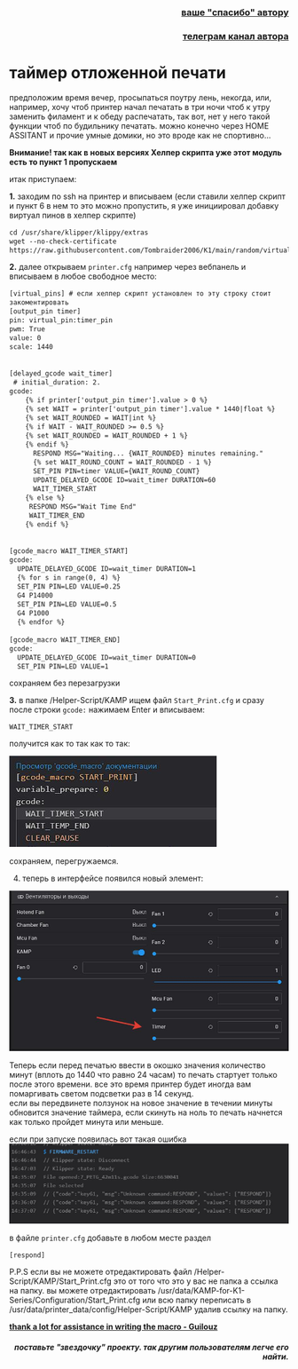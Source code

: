 <h3 align="right"><a href="https://www.tinkoff.ru/rm/yakovleva.irina203/51ZSr71845" target="_blank">ваше "спасибо" автору</a></h3>
<h3 align="right"><a href="https://t.me/tombraider2006" target="_blank">телеграм канал автора</a></h3>

<h1>таймер отложенной печати</h1>



предположим время вечер, просыпаться поутру лень, некогда, или, например, хочу чтоб принтер начал печатать в три ночи чтоб к утру  заменить филамент и к обеду распечатать, так вот, нет у него такой функции чтоб по будильнику печатать. можно конечно через HOME ASSITANT и прочие умные домики, но это вроде как не спортивно...

**Внимание! так как в новых версиях Хелпер скрипта уже этот модуль есть то пункт 1 пропускаем**

итак приступаем:
 
 **1.** заходим по ssh на принтер и вписываем (если ставили хелпер скрипт и пункт 6 в нем то это можно пропустить, я уже инициировал добавку виртуал пинов в хелпер скрипте)

```
cd /usr/share/klipper/klippy/extras
wget --no-check-certificate https://raw.githubusercontent.com/Tombraider2006/K1/main/random/virtual_pins.py

```

 **2.** далее открываем  `printer.cfg`  например через вебпанель и вписываем в любое свободное место: 

```
[virtual_pins] # если хелпер скрипт установлен то эту строку стоит закоментировать
[output_pin timer]
pin: virtual_pin:timer_pin
pwm: True
value: 0
scale: 1440


[delayed_gcode wait_timer] 
 # initial_duration: 2.
gcode:
    {% if printer['output_pin timer'].value > 0 %}
    {% set WAIT = printer['output_pin timer'].value * 1440|float %}
    {% set WAIT_ROUNDED = WAIT|int %}
    {% if WAIT - WAIT_ROUNDED >= 0.5 %}
    {% set WAIT_ROUNDED = WAIT_ROUNDED + 1 %}
    {% endif %}
      RESPOND MSG="Waiting... {WAIT_ROUNDED} minutes remaining."
      {% set WAIT_ROUND_COUNT = WAIT_ROUNDED - 1 %}
      SET_PIN PIN=timer VALUE={WAIT_ROUND_COUNT}
      UPDATE_DELAYED_GCODE ID=wait_timer DURATION=60
      WAIT_TIMER_START
    {% else %}
     RESPOND MSG="Wait Time End"
     WAIT_TIMER_END	
    {% endif %}
 

[gcode_macro WAIT_TIMER_START]
gcode:
  UPDATE_DELAYED_GCODE ID=wait_timer DURATION=1
  {% for s in range(0, 4) %}
  SET_PIN PIN=LED VALUE=0.25
  G4 P14000
  SET_PIN PIN=LED VALUE=0.5
  G4 P1000
  {% endfor %}

[gcode_macro WAIT_TIMER_END]
gcode:
  UPDATE_DELAYED_GCODE ID=wait_timer DURATION=0
  SET_PIN PIN=LED VALUE=1

```
сохраняем без перезагрузки

**3.**  в папке /Helper-Script/KAMP ищем файл `Start_Print.cfg`
   и сразу после строки `gcode:` нажимаем Enter и вписываем:
```
WAIT_TIMER_START
```

получится как то так как то так:

![](timer_start.jpg)


сохраняем, перегружаемся. 

4. теперь в интерфейсе появился новый элемент:

![](element_timer.jpg)

Теперь если перед печатью ввести в окошко значения количество минут (вплоть до 1440 что равно 24 часам) то печать стартует только после этого времени.  все это время принтер будет иногда вам помаргивать светом подсветки раз в 14 секунд.  
если вы передвинете ползунок на новое значение в течении минуты обновится значение таймера, если скинуть на ноль то печать начнется как только пройдет минута или меньше. 

если при запуске появилась вот такая ошибка
![](warn.jpg)

в файле `printer.cfg` добавьте в любом месте раздел 
```
[respond]
```

 

P.P.S если вы не можете отредактировать файл /Helper-Script/KAMP/Start_Print.cfg это от того что это у вас не папка а ссылка на папку.   вы можете отредактировать /usr/data/KAMP-for-K1-Series/Configuration/Start_Print.cfg или всю папку переписать в /usr/data/printer_data/config/Helper-Script/KAMP удалив ссылку на папку. 

[**thank a lot for assistance in writing the macro -  Guilouz**](https://github.com/Guilouz)

<h5 align="right">поставьте "звездочку" проекту. так другим пользователям легче его найти.</h5>